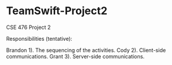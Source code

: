 # TeamSwift-Project2
CSE 476 Project 2

Responsibilities (tentative):

Brandon  1). The sequencing of the activities.
Cody     2). Client-side communications.
Grant    3). Server-side communications.
